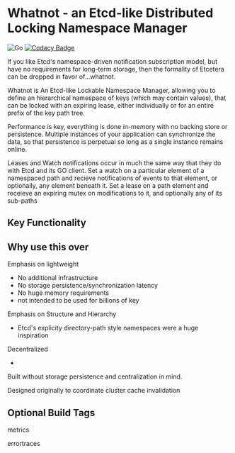 # Whatnot - an Etcd-like Distributed Locking Namespace Manager

![Go](https://github.com/databeast/whatnot/workflows/Go/badge.svg)
[![Codacy Badge](https://api.codacy.com/project/badge/Grade/a57e480a071f4017a3692adaf7f1da17)](https://app.codacy.com/gh/databeast/whatnot?utm_source=github.com&utm_medium=referral&utm_content=databeast/whatnot&utm_campaign=Badge_Grade)

If you like Etcd's namespace-driven notification subscription model, but have no requirements for long-term storage,
then the formality of Etcetera can be dropped in favor of...whatnot.

Whatnot is An Etcd-like Lockable Namespace Manager, allowing you to define an hierarchical namespace of keys (which may
contain values), that can be locked with an expiring lease, either individually or for an entire prefix of the key path
tree.

Performance is key, everything is done in-memory with no backing store or persistence. Multiple instances of your
application can synchronize the data, so that persistence is perpetual so long as a single instance remains online.

Leases and Watch notifications occur in much the same way that they do with Etcd and its GO client. Set a watch on a
particular element of a namespaced path and recieve notifications of events to that element, or optionally, any element
beneath it. Set a lease on a path element and receieve an expiring mutex on modifications to it, and optionally any of
its sub-paths

## Key Functionality

## Why use this over <ProjectName>

Emphasis on lightweight

* No additional infrastructure
* No storage persistence/synchronization latency
* No huge memory requirements
* not intended to be used for billions of key

Emphasis on Structure and Hierarchy

* Etcd's explicity directory-path style namespaces were a huge inspiration

Decentralized

*

Built without storage persistence and centralization in mind.

Designed originally to coordinate cluster cache invalidation

## Optional Build Tags

metrics

errortraces

